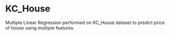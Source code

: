 # KC_House
Multiple Linear Regression performed on KC_House dataset to predict price of house using multiple features.

